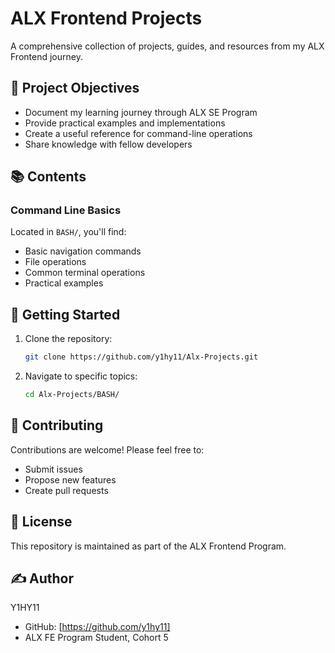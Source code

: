 # ALX Frontend Projects

A comprehensive collection of projects, guides, and resources from my ALX Frontend journey.

## 🎯 Project Objectives

- Document my learning journey through ALX SE Program
- Provide practical examples and implementations
- Create a useful reference for command-line operations
- Share knowledge with fellow developers

## 📚 Contents

### Command Line Basics

Located in `BASH/`, you'll find:

- Basic navigation commands
- File operations
- Common terminal operations
- Practical examples

## 🚀 Getting Started

1. Clone the repository:

   ```bash
   git clone https://github.com/y1hy11/Alx-Projects.git
   ```

2. Navigate to specific topics:

   ```bash
   cd Alx-Projects/BASH/
   ```

## 🤝 Contributing

Contributions are welcome! Please feel free to:

- Submit issues
- Propose new features
- Create pull requests

## 📝 License

This repository is maintained as part of the ALX Frontend Program.

## ✍️ Author

Y1HY11

- GitHub: [https://github.com/y1hy11]
- ALX FE Program Student, Cohort 5
